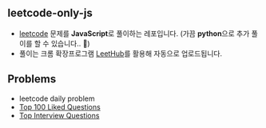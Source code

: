 ## leetcode-only-js
- [leetcode](https://leetcode.com/) 문제를 **JavaScript**로 풀이하는 레포입니다.  (가끔 **python**으로 추가 풀이를 할 수 있습니다.. 🤯)
- 풀이는 크롬 확장프로그램 [LeetHub](https://chrome.google.com/webstore/detail/leethub/aciombdipochlnkbpcbgdpjffcfdbggi)를 활용해 자동으로 업로드됩니다.

## Problems
- leetcode daily problem
- [Top 100 Liked Questions](https://leetcode.com/problem-list/top-100-liked-questions/)
- [Top Interview Questions](https://leetcode.com/problem-list/top-interview-questions/)

